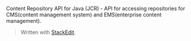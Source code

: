 Content Repository API for Java (JCR) - API for accessing repositories for CMS(content management system) and EMS(enterprise content management).



> Written with [StackEdit](https://stackedit.io/).
<!--stackedit_data:
eyJoaXN0b3J5IjpbMTU0ODg5Nzk1Ml19
-->